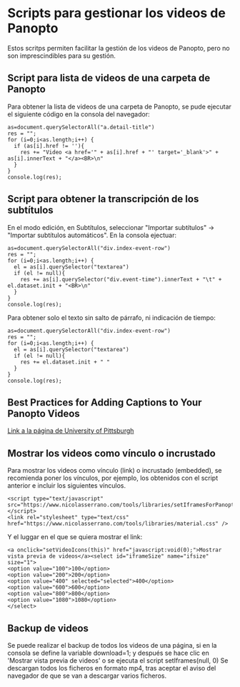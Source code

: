# Scripts para gestionar los videos de Panopto

Estos scritps permiten facilitar la gestión de los videos de Panopto, pero no son imprescindibles para su gestión.

## Script para lista de videos de una carpeta de Panopto
Para obtener la lista de videos de una carpeta de Panopto, se pude ejecutar el siguiente código en la consola del navegador:

```
as=document.querySelectorAll("a.detail-title")
res = "";
for (i=0;i<as.length;i++) {
  if (as[i].href != ''){
    res += "Video <a href='" + as[i].href + "' target='_blank'>" + as[i].innerText + "</a><BR>\n"
  }
}
console.log(res);
```

## Script para obtener la transcripción de los subtítulos
En el modo edición, en Subtítulos, seleccionar "Importar subtítulos" -> "Importar subtítulos automáticos".
En la consola ejectuar:

```
as=document.querySelectorAll("div.index-event-row")
res = "";
for (i=0;i<as.length;i++) {
  el = as[i].querySelector("textarea")
  if (el != null){
    res += as[i].querySelector("div.event-time").innerText + "\t" + el.dataset.init + "<BR>\n"
  }
}
console.log(res);
```

Para obtener solo el texto sin salto de párrafo, ni indicación de tiempo:

```
as=document.querySelectorAll("div.index-event-row")
res = "";
for (i=0;i<as.length;i++) {
  el = as[i].querySelector("textarea")
  if (el != null){
    res += el.dataset.init + " "
  }
}
console.log(res);
```
## Best Practices for Adding Captions to Your Panopto Videos
[Link a la página de University of Pittsburgh](https://www.etskb-fac.cidde.pitt.edu/panopto/best-practices-for-adding-captions-to-your-panopto-videos/)

## Mostrar los videos como vínculo o incrustado
Para mostrar los videos como vínculo (link) o incrustado (embedded), se recomienda poner los vínculos, por ejemplo,
los obtenidos con el script anterior e incluir los siguientes vínculos.

```
<script type="text/javascript" src="https://www.nicolasserrano.com/tools/libraries/setIframesForPanopto.js"></script>
<link rel="stylesheet" type="text/css" href="https://www.nicolasserrano.com/tools/libraries/material.css" />
```

Y el luggar en el que se quiera mostrar el link:
```
<a onclick="setVideoIcons(this)" href="javascript:void(0);">Mostrar vista previa de videos</a><select id="iframeSize" name="ifsize" size="1">
<option value="100">100</option>
<option value="200">200</option>
<option value="400" selected="selected">400</option>
<option value="600">600</option>
<option value="800">800</option>
<option value="1080">1080</option>
</select>
```

## Backup de videos
Se puede realizar el backup de todos los videos de una página, si en la consola 
se define la variable download=1; y después se hace clic en 'Mostrar vista previa de videos' o se ejecuta el script setIframes(null, 0)
Se descargan todos los ficheros en formato mp4, tras aceptar el aviso del navegador de que se van a descargar varios ficheros.
